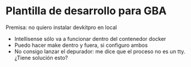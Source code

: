 # Plantilla de desarrollo para GBA

Premisa: no quiero instalar devkitpro en local

* Intellisense sólo va a funcionar dentro del contenedor docker
* Puedo hacer make dentro y fuera, si configuro ambos
* No consigo lanzar el depurador: me dice que el proceso no es un tty. ¿Tiene solución esto?